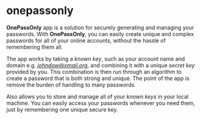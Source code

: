 # onepassonly

**OnePassOnly** app is a solution for securely generating and managing your passwords. 
With **OnePassOnly**, you can easily create unique and complex passwords for all of your online accounts, without the hassle of remembering them all.

The app works by taking a <i>known key</i>, such as your account name and domain e.g. <i>johndow@xmail.org</i>, and combining it with a unique <i>secret key</i> provided by you. 
This combination is then run through an algorithm to create a password that is both strong and unique. The point of the app is remove the burden of handling to many passwords.

Also allows you to store and manage all of your <i>known keys</i> in your local machine. 
You can easily access your passwords whenever you need them, just by remembering one unique secure key.
